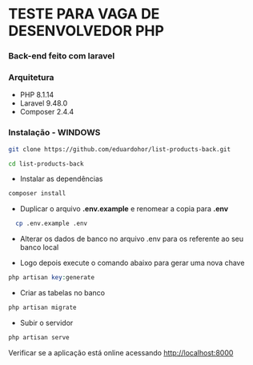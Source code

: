 # TESTE PARA VAGA DE DESENVOLVEDOR PHP

### Back-end feito com laravel

### Arquitetura 

- PHP 8.1.14
- Laravel 9.48.0
- Composer 2.4.4

### Instalação - WINDOWS
```sh
git clone https://github.com/eduardohor/list-products-back.git
```

```sh
cd list-products-back
```

- Instalar as dependências

```sh
composer install
```

- Duplicar o arquivo **.env.example** e renomear a copia para **.env**
```sh
  cp .env.example .env
```

- Alterar os dados de banco no arquivo .env para os referente ao seu banco local

- Logo depois execute o comando abaixo para gerar uma nova chave
```PHP
php artisan key:generate
```
- Criar as tabelas no banco

```sh
php artisan migrate
```

- Subir o servidor

```sh
php artisan serve
```

 Verificar se a aplicação está online acessando [http://localhost:8000](http://localhost:8000)





